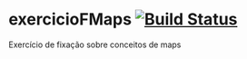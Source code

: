 # exercicioFMaps [![Build Status](https://travis-ci.org/leticia1404/exercicioFMaps.svg?branch=master)](https://travis-ci.org/leticia1404/exercicioFMaps)
Exercício de fixação sobre conceitos de maps
